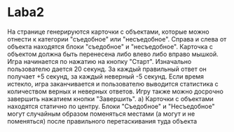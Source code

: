 # Laba2
На странице генерируются карточки с объектами, которые можно отнести к категории "съедобное" или "несъедобное". 
Справа и слева от объекта находятся блоки "съедобное" и "несъедобное". Карточка с объектом должна быть перенесена либо влево либо вправо мышкой. 
Игра начинается по нажатию на кнопку "Старт". Изначально пользователю дается 20 секунд. За каждый правильный ответ он получает +5 секунд, за каждый неверный -5 секунд. 
Если время истекло, игра заканчивается и пользователю выводится статистика с количеством верных и неверных ответов. 
Игру также можно досрочно завершить нажатием кнопки "Завершить".
а) Карточки с объектами находятся статично по центру. Блоки "Съедобное" и "Несъедобное" могут случайным образом поменяться местами (а могут и не поменяться) после 
правильного перетаскивания туда объекта
